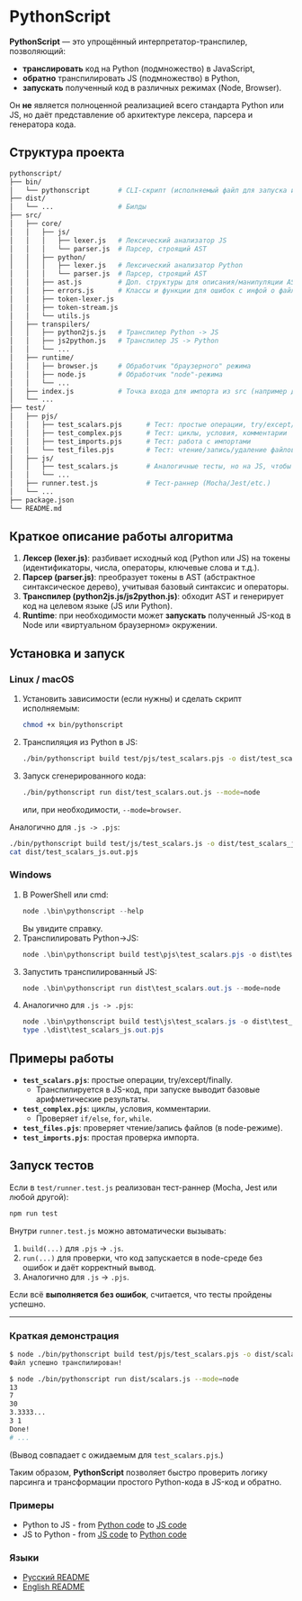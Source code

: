 # PythonScript

**PythonScript** — это упрощённый интерпретатор-транспилер, позволяющий:

- **транслировать** код на Python (подмножество) в JavaScript,
- **обратно** транспилировать JS (подмножество) в Python,
- **запускать** полученный код в различных режимах (Node, Browser).

Он **не** является полноценной реализацией всего стандарта Python или JS, но даёт представление об архитектуре лексера, парсера и генератора кода.

## Структура проекта

```bash
pythonscript/
├── bin/
│   └── pythonscript       # CLI-скрипт (исполняемый файл для запуска из терминала)
├── dist/
│   └── ...                # Билды
├── src/
│   ├── core/
│   │   ├── js/
│   │   │   ├── lexer.js   # Лексический анализатор JS
│   │   │   └── parser.js  # Парсер, строящий AST
│   │   ├── python/
│   │   │   ├── lexer.js   # Лексический анализатор Python
│   │   │   └── parser.js  # Парсер, строящий AST
│   │   ├── ast.js         # Доп. структуры для описания/манипуляции AST
│   │   ├── errors.js      # Классы и функции для ошибок с инфой о файле/строке
│   │   ├── token-lexer.js
│   │   ├── token-stream.js
│   │   └── utils.js
│   ├── transpilers/
│   │   ├── python2js.js   # Транспилер Python -> JS
│   │   ├── js2python.js   # Транспилер JS -> Python
│   │   └── ...
│   ├── runtime/
│   │   ├── browser.js     # Обработчик "браузерного" режима
│   │   ├── node.js        # Обработчик "node"-режима
│   │   └── ...
│   ├── index.js           # Точка входа для импорта из src (например для CLI)
│   └── ...
├── test/
│   ├── pjs/
│   │   ├── test_scalars.pjs      # Тест: простые операции, try/except/finally
│   │   ├── test_complex.pjs      # Тест: циклы, условия, комментарии
│   │   ├── test_imports.pjs      # Тест: работа с импортами
│   │   └── test_files.pjs        # Тест: чтение/запись/удаление файлов
│   ├── js/
│   │   ├── test_scalars.js       # Аналогичные тесты, но на JS, чтобы проверить js->pjs
│   │   └── ...
│   ├── runner.test.js            # Тест-раннер (Mocha/Jest/etc.)
│   └── ...
├── package.json
└── README.md
```

## Краткое описание работы алгоритма

1. **Лексер (lexer.js)**: разбивает исходный код (Python или JS) на токены (идентификаторы, числа, операторы, ключевые слова и т.д.).  
2. **Парсер (parser.js)**: преобразует токены в AST (абстрактное синтаксическое дерево), учитывая базовый синтаксис и операторы.  
3. **Транспилер (python2js.js/js2python.js)**: обходит AST и генерирует код на целевом языке (JS или Python).  
4. **Runtime**: при необходимости может **запускать** полученный JS-код в Node или «виртуальном браузерном» окружении.

## Установка и запуск

### Linux / macOS

1. Установить зависимости (если нужны) и сделать скрипт исполняемым:
   ```bash
   chmod +x bin/pythonscript
   ```
2. Транспиляция из Python в JS:
   ```bash
   ./bin/pythonscript build test/pjs/test_scalars.pjs -o dist/test_scalars.out.js
   ```
3. Запуск сгенерированного кода:
   ```bash
   ./bin/pythonscript run dist/test_scalars.out.js --mode=node
   ```
   или, при необходимости, `--mode=browser`.

Аналогично для `.js -> .pjs`:
```bash
./bin/pythonscript build test/js/test_scalars.js -o dist/test_scalars_js.out.pjs
cat dist/test_scalars_js.out.pjs
```

### Windows

1. В PowerShell или cmd:
   ```powershell
   node .\bin\pythonscript --help
   ```
   Вы увидите справку.
2. Транспилировать Python->JS:
   ```powershell
   node .\bin\pythonscript build test\pjs\test_scalars.pjs -o dist\test_scalars.out.js
   ```
3. Запустить транспилированный JS:
   ```powershell
   node .\bin\pythonscript run dist\test_scalars.out.js --mode=node
   ```
4. Аналогично для `.js -> .pjs`:
   ```powershell
   node .\bin\pythonscript build test\js\test_scalars.js -o dist\test_scalars_js.out.pjs
   type .\dist\test_scalars_js.out.pjs
   ```

## Примеры работы

- **`test_scalars.pjs`**: простые операции, try/except/finally.  
  - Транспилируется в JS-код, при запуске выводит базовые арифметические результаты.  
- **`test_complex.pjs`**: циклы, условия, комментарии.  
  - Проверяет `if/else`, `for`, `while`.  
- **`test_files.pjs`**: проверяет чтение/запись файлов (в node-режиме).  
- **`test_imports.pjs`**: простая проверка импорта.

## Запуск тестов

Если в `test/runner.test.js` реализован тест-раннер (Mocha, Jest или любой другой):

```bash
npm run test
```

Внутри `runner.test.js` можно автоматически вызывать:
1. `build(...)` для `.pjs` -> `.js`.  
2. `run(...)` для проверки, что код запускается в node-среде без ошибок и даёт корректный вывод.  
3. Аналогично для `.js` -> `.pjs`.

Если всё **выполняется без ошибок**, считается, что тесты пройдены успешно.

---

### Краткая демонстрация

```bash
$ node ./bin/pythonscript build test/pjs/test_scalars.pjs -o dist/scalars.js
Файл успешно транспилирован!

$ node ./bin/pythonscript run dist/scalars.js --mode=node
13
7
30
3.3333...
3 1
Done!
# ...
```
(Вывод совпадает с ожидаемым для `test_scalars.pjs`.)

Таким образом, **PythonScript** позволяет быстро проверить логику парсинга и трансформации простого Python-кода в JS-код и обратно.

### Примеры
 * Python to JS - from [Python code](/test/pjs/test_scalars.pjs) to [JS code](/dist/test_scalars.out.js)
 * JS to Python - from [JS code](/test/js/test_scalars.js) to [Python code](/dist/test_scalars_js.out.pjs)

### Языки

* [Русский README](README.ru.md)
* [English README](README.md)
